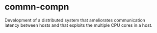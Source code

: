 commn-compn
===========

Development of a distributed system that ameliorates communication latency between hosts and that exploits the multiple CPU cores in a host.